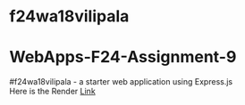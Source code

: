 # f24wa18vilipala
# WebApps-F24-Assignment-9

#f24wa18vilipala - a starter web application using Express.js
<br>
Here is the Render [Link](https://dashboard.render.com/web/srv-csg2gotds78s73e99qe0)